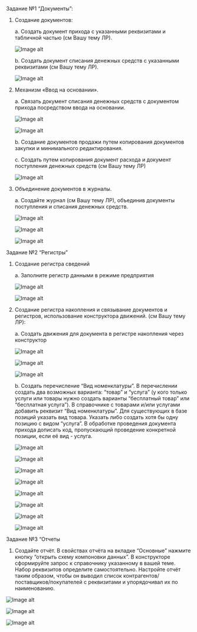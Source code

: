 Задание №1 “Документы”:

1. Создание документов:

    a. Создать документ прихода с указанными реквизитами и табличной частью (см Вашу тему ЛР).
    
    ![Image alt](https://github.com/AhEhIOhYou/1c/blob/main/lab3/screenshots/1.png)

    b. Создать документ списания денежных средств с указанными реквизитами (см Вашу тему ЛР).
    
    ![Image alt](https://github.com/AhEhIOhYou/1c/blob/main/lab3/screenshots/2.png)

2. Механизм «Ввод на основании». 

    a. Связать документ списания денежных средств с документом прихода посредством ввода на основании.
    
    ![Image alt](https://github.com/AhEhIOhYou/1c/blob/main/lab3/screenshots/3.png)
    
    ![Image alt](https://github.com/AhEhIOhYou/1c/blob/main/lab3/screenshots/4.png)

    b. Создание документов продажи путем копирования документов закупки и минимального редактирования. 

    c. Создать путем копирования документ расхода и документ поступления денежных средств (см Вашу тему ЛР)
    
    ![Image alt](https://github.com/AhEhIOhYou/1c/blob/main/lab3/screenshots/5.png)

3. Объединение документов в журналы. 

    a. Создайте журнал (см Вашу тему ЛР), объединив документы поступления и списания денежных средств.
    
    ![Image alt](https://github.com/AhEhIOhYou/1c/blob/main/lab3/screenshots/6.png)
    
    ![Image alt](https://github.com/AhEhIOhYou/1c/blob/main/lab3/screenshots/7.png)
    
    ![Image alt](https://github.com/AhEhIOhYou/1c/blob/main/lab3/screenshots/8.png)


Задание №2 “Регистры”

1. Создание регистра сведений

    a. Заполните регистр данными в режиме предприятия
    
    ![Image alt](https://github.com/AhEhIOhYou/1c/blob/main/lab3/screenshots/9.png)
    
    ![Image alt](https://github.com/AhEhIOhYou/1c/blob/main/lab3/screenshots/10.png)

2. Создание регистра накопления и связывание документов и регистров, использование конструктора движений. (см Вашу тему ЛР):
    
    a. Создать движения для документа в регистре накопления через конструктор
    
    ![Image alt](https://github.com/AhEhIOhYou/1c/blob/main/lab3/screenshots/11.png)
    
    ![Image alt](https://github.com/AhEhIOhYou/1c/blob/main/lab3/screenshots/12.png)

    ![Image alt](https://github.com/AhEhIOhYou/1c/blob/main/lab3/screenshots/13.png)
    
    b. Создать перечисление “Вид номенклатуры”. В перечислении создать два возможных варианта: “товар” и “услуга” (у кого только услуги или товары нужно создать варианты “бесплатный товар” или “бесплатная услуга”). В справочнике с товарами и/или услугами добавить реквизит “Вид номенклатуры”. Для существующих в базе позиций указать вид товара. Указать либо создать хотя бы одну позицию с видом “услуга”. В обработке проведения документа прихода дописать код, пропускающий проведение конкретной позиции, если её вид - услуга.

    ![Image alt](https://github.com/AhEhIOhYou/1c/blob/main/lab3/screenshots/14.png)
    
    ![Image alt](https://github.com/AhEhIOhYou/1c/blob/main/lab3/screenshots/15.png)
    
    ![Image alt](https://github.com/AhEhIOhYou/1c/blob/main/lab3/screenshots/16.png)
    
    ![Image alt](https://github.com/AhEhIOhYou/1c/blob/main/lab3/screenshots/17.png)
    
    ![Image alt](https://github.com/AhEhIOhYou/1c/blob/main/lab3/screenshots/18.png)
    
    ![Image alt](https://github.com/AhEhIOhYou/1c/blob/main/lab3/screenshots/19.png)
    
    ![Image alt](https://github.com/AhEhIOhYou/1c/blob/main/lab3/screenshots/24.png)
    
    ![Image alt](https://github.com/AhEhIOhYou/1c/blob/main/lab3/screenshots/20.png)
    

Задание №3 “Отчеты

1. Создайте отчёт. В свойствах отчёта на вкладке “Основные” нажмите кнопку “открыть схему компоновки данных”. В конструкторе сформируйте запрос к справочнику указанному в вашей теме. Набор реквизитов определите самостоятельно. 
Настройте отчёт таким образом, чтобы он выводил список контрагентов/поставщиков/покупателей с реквизитами и упорядочивал их по наименованию.

![Image alt](https://github.com/AhEhIOhYou/1c/blob/main/lab3/screenshots/21.png)

![Image alt](https://github.com/AhEhIOhYou/1c/blob/main/lab3/screenshots/22.png)

![Image alt](https://github.com/AhEhIOhYou/1c/blob/main/lab3/screenshots/23.png)
